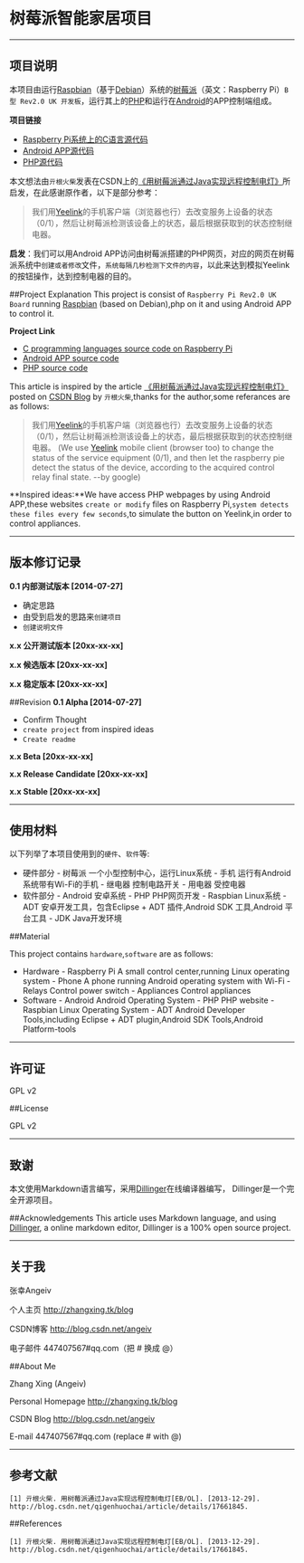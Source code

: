 树莓派智能家居项目
==
---
项目说明
--
本项目由运行[Raspbian]（基于[Debian]）系统的[树莓派]（英文：Raspberry Pi）`B型 Rev2.0 UK 开发板`，运行其上的[PHP]和运行在[Android]的APP控制端组成。

**项目链接**

  - [Raspberry Pi系统上的C语言源代码][1]
  - [Android APP源代码][2]
  - [PHP源代码][3]

本文想法由`亓根火柴`发表在CSDN上的[《用树莓派通过Java实现远程控制电灯》][4]所启发，在此感谢原作者，以下是部分参考：

> 我们用[Yeelink]的手机客户端（浏览器也行）去改变服务上设备的状态（0/1），然后让树莓派检测该设备上的状态，最后根据获取到的状态控制继电器。


**启发**：我们可以用Android APP访问由树莓派搭建的PHP网页，对应的网页在树莓派系统中`创建或者修改`文件，`系统每隔几秒检测下文件的内容`，以此来达到模拟Yeelink的按钮操作，达到控制电器的目的。

##Project Explanation
This project is consist of `Raspberry Pi Rev2.0 UK Board` running [Raspbian] (based on Debian),php on it and using Android APP to control it.

**Project Link**

  - [C programming languages source code on Raspberry Pi][1]
  - [Android APP source code][2]
  - [PHP source code][3]

This article is inspired by the article [《用树莓派通过Java实现远程控制电灯》][4] posted on [CSDN Blog][5] by `亓根火柴`,thanks for the author,some referances are as follows:

> 我们用[Yeelink]的手机客户端（浏览器也行）去改变服务上设备的状态（0/1），然后让树莓派检测该设备上的状态，最后根据获取到的状态控制继电器。
(We use [Yeelink] mobile client (browser too) to change the status of the service equipment (0/1), and then let the raspberry pie detect the status of the device, according to the acquired control relay final state. --by google)

**Inspired ideas:**We have access PHP webpages by using Android APP,these websites `create or modify` files on Raspberry Pi,`system detects these files every few seconds`,to simulate the button on Yeelink,in order to control appliances.

---

版本修订记录
--

**0.1 内部测试版本 [2014-07-27]**
  - 确定思路
  - 由受到启发的思路来`创建项目`
  - `创建说明文件`

**x.x 公开测试版本 [20xx-xx-xx]**

**x.x 候选版本 [20xx-xx-xx]**

**x.x 稳定版本 [20xx-xx-xx]**


##Revision
**0.1 Alpha [2014-07-27]**
  - Confirm Thought
  - `create project` from inspired ideas
  - `Create readme`

**x.x Beta [20xx-xx-xx]**

**x.x Release Candidate [20xx-xx-xx]**

**x.x Stable [20xx-xx-xx]**

---
使用材料
--

以下列举了本项目使用到的`硬件`、`软件`等:

* 硬件部分
      - 树莓派   一个小型控制中心，运行Linux系统
      - 手机     运行有Android系统带有Wi-Fi的手机
      - 继电器   控制电路开关
      - 用电器   受控电器
* 软件部分
      - Android  安卓系统
      - PHP      PHP网页开发
      - Raspbian Linux系统
      - ADT      安卓开发工具，包含Eclipse + ADT 插件,Android SDK 工具,Android 平台工具
      - JDK      Java开发环境

##Material

This project contains `hardware`,`software` are as follows:

* Hardware
      - Raspberry Pi A small control center,running Linux operating system
      - Phone        A phone running Android operating system with Wi-Fi
      - Relays       Control power switch
      - Appliances   Control appliances
* Software
      - Android  Android Operating System
      - PHP      PHP website
      - Raspbian Linux Operating System
      - ADT      Android Developer Tools,including Eclipse + ADT plugin,Android SDK Tools,Android Platform-tools

---
许可证
--

GPL v2



##License

GPL v2

---
致谢
--

本文使用Markdown语言编写，采用[Dillinger]在线编译器编写，
Dillinger是一个完全开源项目。

##Acknowledgements
This article uses Markdown language, and using [Dillinger], a online markdown editor, Dillinger is a 100% open source project.

---
关于我
--

张幸Angeiv

个人主页 http://zhangxing.tk/blog

CSDN博客 http://blog.csdn.net/angeiv

电子邮件 447407567#qq.com（把 # 换成 @）

##About Me

Zhang Xing (Angeiv)

Personal Homepage http://zhangxing.tk/blog

CSDN Blog http://blog.csdn.net/angeiv

E-mail  447407567#qq.com (replace # with @)

---
参考文献
--

```
[1] 亓根火柴. 用树莓派通过Java实现远程控制电灯[EB/OL]. [2013-12-29]. http://blog.csdn.net/qigenhuochai/article/details/17661845.
```
##References
```
[1] 亓根火柴. 用树莓派通过Java实现远程控制电灯[EB/OL]. [2013-12-29]. http://blog.csdn.net/qigenhuochai/article/details/17661845.
```

[Raspbian]:http://raspbian.org/
[Debian]:http://debian.org
[树莓派]:http://www.raspberrypi.org/
[PHP]:http://php.net
[Android]:http://www.android.com/
[1]:https://github.com/angeiv/RaspberryPi_SmartHouse
[2]:https://github.com/angeiv/Android_SmartHouse
[3]:https://github.com/angeiv/PHP_SmartHouse
[Yeelink]:http://www.yeelink.net/
[4]:http://blog.csdn.net/qigenhuochai/article/details/17661845
[5]:http://blog.csdn.net
[Dillinger]:http://dillinger.io/
